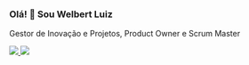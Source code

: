 ### Olá! 👋 Sou Welbert Luiz

Gestor de Inovação e Projetos, Product Owner e Scrum Master 

<a href="welbert.luiz.siva@gmail.com"><img src="https://img.shields.io/badge/Gmail-D14836?style=for-the-badge&logo=gmail&logoColor=white" />
<a href="https://www.linkedin.com/in/welbert-luiz-silva/"><img src="https://img.shields.io/badge/LinkedIn-0077B5?style=for-the-badge&logo=linkedin&logoColor=white" />
##


